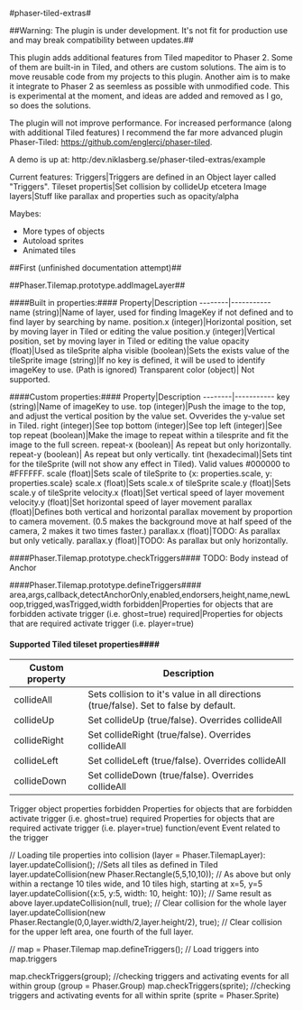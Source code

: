 #phaser-tiled-extras#

##Warning: The plugin is under development. It's not fit for production use and may break compatibility between updates.##

This plugin adds additional features from Tiled mapeditor to Phaser 2. Some of them are built-in in Tiled, and others are custom solutions. The aim is to move reusable code from my projects to this plugin. Another aim is to make it integrate to Phaser 2 as seemless as possible with unmodified code. This is experimental at the moment, and ideas are added and removed as I go, so does the solutions.

The plugin will not improve performance. For increased performance (along with additional Tiled features) I recommend the far more advanced plugin Phaser-Tiled: https://github.com/englercj/phaser-tiled.

A demo is up at: http:/dev.niklasberg.se/phaser-tiled-extras/example

Current features:
Triggers|Triggers are defined in an Object layer called "Triggers".
Tileset propertis|Set collision by collideUp etcetera
Image layers|Stuff like parallax and properties such as opacity/alpha

Maybes:
* More types of objects
* Autoload sprites
* Animated tiles

##First (unfinished documentation attempt)##

##Phaser.Tilemap.prototype.addImageLayer##

####Built in properties:####
Property|Description
--------|-----------
name (string)|Name of layer, used for finding ImageKey if not defined and to find layer by searching by name.
position.x (integer)|Horizontal position, set by moving layer in Tiled or editing the value
position.y (integer)|Vertical position, set by moving layer in Tiled or editing the value
opacity (float)|Used as tileSprite alpha
visible (boolean)|Sets the exists value of the tileSprite
image (string)|If no key is defined, it will be used to identify imageKey to use. (Path is ignored)
Transparent color (object)| Not supported.

####Custom properties:####
Property|Description
--------|-----------
key (string)|Name of imageKey to use.
top (integer)|Push the image to the top, and adjust the vertical position by the value set. Ovverides the y-value set in Tiled.
right (integer)|See top
bottom (integer)|See top
left (integer)|See top
repeat (boolean)|Make the image to repeat within a tilesprite and fit the image to the full screen.
repeat-x (boolean)| As repeat but only horizontally.
repeat-y (boolean)| As repeat but only vertically.
tint (hexadecimal)|Sets tint for the tileSprite (will not show any effect in Tiled). Valid values #000000 to #FFFFFF.
scale (float)|Sets scale of tileSprite to {x: properties.scale, y: properties.scale}
scale.x (float)|Sets scale.x of tileSprite
scale.y (float)|Sets scale.y of tileSprite
velocity.x (float)|Set vertical speed of layer movement
velocity.y (float)|Set horizontal speed of layer movement
parallax (float)|Defines both vertical and horizontal parallax movement by proportion to camera movement. (0.5 makes the background move at half speed of the camera, 2 makes it two times faster.)
parallax.x (float)|TODO: As parallax but only vetically.
parallax.y (float)|TODO: As parallax but only horizontally.

####Phaser.Tilemap.prototype.checkTriggers####
TODO: Body instead of Anchor

####Phaser.Tilemap.prototype.defineTriggers####
area,args,callback,detectAnchorOnly,enabled,endorsers,height,name,newLoop,trigged,wasTrigged,width
forbidden|Properties for objects that are forbidden activate trigger (i.e. ghost=true)
required|Properties for objects that are required activate trigger (i.e. player=true)

#### Supported Tiled tileset properties####
Custom property|Description
--------|-----------
collideAll|Sets collision to it's value in all directions (true/false). Set to false by default.
collideUp|Set collideUp (true/false). Overrides collideAll
collideRight|Set collideRight (true/false). Overrides collideAll
collideLeft|Set collideLeft (true/false). Overrides collideAll
collideDown|Set collideDown (true/false). Overrides collideAll

Trigger object properties
forbidden       Properties for objects that are forbidden activate trigger (i.e. ghost=true)
required        Properties for objects that are required activate trigger (i.e. player=true)
function/event        Event related to the trigger


// Loading tile properties into collision (layer = Phaser.TilemapLayer):
layer.updateCollision(); //Sets all tiles as defined in Tiled
layer.updateCollision(new Phaser.Rectangle(5,5,10,10)); // As above but only within a rectange 10 tiles wide, and 10 tiles high, starting at x=5, y=5
layer.updateCollision({x:5, y:5, width: 10, height: 10}); // Same result as above
layer.updateCollision(null, true); // Clear collision for the whole layer
layer.updateCollision(new Phaser.Rectangle(0,0,layer.width/2,layer.height/2), true); // Clear collision for the upper left area, one fourth of the full layer.

// map = Phaser.Tilemap
map.defineTriggers(); // Load triggers into map.triggers

map.checkTriggers(group); //checking triggers and activating events for all within group (group = Phaser.Group)
map.checkTriggers(sprite); //checking triggers and activating events for all within sprite (sprite = Phaser.Sprite)
